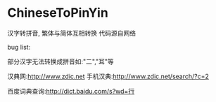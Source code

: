 ChineseToPinYin
===============

汉字转拼音, 繁体与简体互相转换  代码源自网络



bug list:

部分汉字无法转换成拼音如:"二","耳"等




汉典网:http://www.zdic.net
手机汉典:http://www.zdic.net/search/?c=2

百度词典查询:http://dict.baidu.com/s?wd=行
